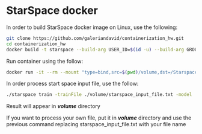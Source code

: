 # StarSpace docker

In order to build StarSpace docker image on Linux, use the following:

```sh
git clone https://github.com/galeriandavid/containerization_hw.git
cd containerization_hw
docker build -t starspace --build-arg USER_ID=$(id -u) --build-arg GROUP_ID=$(id -g) .
```

Run container using the follow:

```sh
docker run -it --rm --mount "type=bind,src=$(pwd)/volume,dst=/Starspace/volume" starspace
```

In order process start space input file, use the follow:

```sh
./starspace train -trainFile ./volume/starspace_input_file.txt -model ./volume/modelSaveFile
```

Result will appear in ***volume*** directory

If you want to process your own file, put it in ***volume*** directory and use the previous command replacing starspace_input_file.txt with your file name

